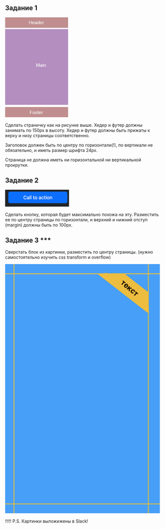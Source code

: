 ## Задание 1

![img_2.png](img_2.png)

Сделать страничку как на рисунке выше.
Хедер и футер должны занимать по 150px в высоту.
Хедер и футер должны быть прижаты к верху и низу страницы соответственно.

Заголовок должен быть по центру по горизонтали(!), по вертикали не обязательно, и иметь размер шрифта 24px.

Страница не должна иметь ни горизонтальной ни вертикальной прокрутки.


## Задание 2

![img_1.png](img_1.png)

Сделать кнопку, которая будет максимально похожа на эту.
Разместить ее по центру страницы по горизонтали, и верхний и нижний отступ (margin) должны быть по 100px.

## Задание 3 ***
Сверстать блок из картинки, разместить по центру страницы.
(нужно самостоятельно изучить css transform и overflow)

![img_7.png](img_7.png)


!!!!! P.S. Картинки выложижены в Slack!
